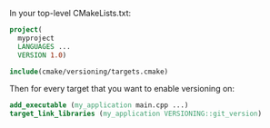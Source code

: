 In your top-level CMakeLists.txt:

```cmake
project(
  myproject
  LANGUAGES ...
  VERSION 1.0)

include(cmake/versioning/targets.cmake)
```

Then for every target that you want to enable versioning on:

```cmake
add_executable (my_application main.cpp ...)
target_link_libraries (my_application VERSIONING::git_version)

```
